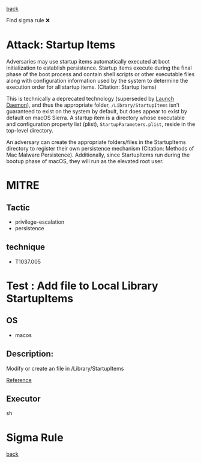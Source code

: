 
[back](../index.md)

Find sigma rule :x: 

# Attack: Startup Items 

Adversaries may use startup items automatically executed at boot initialization to establish persistence. Startup items execute during the final phase of the boot process and contain shell scripts or other executable files along with configuration information used by the system to determine the execution order for all startup items. (Citation: Startup Items)

This is technically a deprecated technology (superseded by [Launch Daemon](https://attack.mitre.org/techniques/T1543/004)), and thus the appropriate folder, <code>/Library/StartupItems</code> isn’t guaranteed to exist on the system by default, but does appear to exist by default on macOS Sierra. A startup item is a directory whose executable and configuration property list (plist), <code>StartupParameters.plist</code>, reside in the top-level directory. 

An adversary can create the appropriate folders/files in the StartupItems directory to register their own persistence mechanism (Citation: Methods of Mac Malware Persistence). Additionally, since StartupItems run during the bootup phase of macOS, they will run as the elevated root user.

# MITRE
## Tactic
  - privilege-escalation
  - persistence


## technique
  - T1037.005


# Test : Add file to Local Library StartupItems
## OS
  - macos


## Description:
Modify or create an file in /Library/StartupItems

[Reference](https://www.alienvault.com/blogs/labs-research/diversity-in-recent-mac-malware)


## Executor
sh

# Sigma Rule


[back](../index.md)
